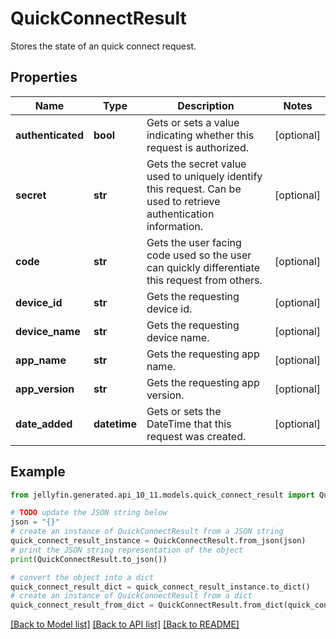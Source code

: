 # QuickConnectResult

Stores the state of an quick connect request.

## Properties

Name | Type | Description | Notes
------------ | ------------- | ------------- | -------------
**authenticated** | **bool** | Gets or sets a value indicating whether this request is authorized. | [optional] 
**secret** | **str** | Gets the secret value used to uniquely identify this request. Can be used to retrieve authentication information. | [optional] 
**code** | **str** | Gets the user facing code used so the user can quickly differentiate this request from others. | [optional] 
**device_id** | **str** | Gets the requesting device id. | [optional] 
**device_name** | **str** | Gets the requesting device name. | [optional] 
**app_name** | **str** | Gets the requesting app name. | [optional] 
**app_version** | **str** | Gets the requesting app version. | [optional] 
**date_added** | **datetime** | Gets or sets the DateTime that this request was created. | [optional] 

## Example

```python
from jellyfin.generated.api_10_11.models.quick_connect_result import QuickConnectResult

# TODO update the JSON string below
json = "{}"
# create an instance of QuickConnectResult from a JSON string
quick_connect_result_instance = QuickConnectResult.from_json(json)
# print the JSON string representation of the object
print(QuickConnectResult.to_json())

# convert the object into a dict
quick_connect_result_dict = quick_connect_result_instance.to_dict()
# create an instance of QuickConnectResult from a dict
quick_connect_result_from_dict = QuickConnectResult.from_dict(quick_connect_result_dict)
```
[[Back to Model list]](README.md#documentation-for-models) [[Back to API list]](README.md#documentation-for-api-endpoints) [[Back to README]](README.md)


